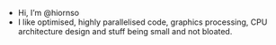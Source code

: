 - Hi, I’m @hiornso
- I like optimised, highly parallelised code, graphics processing, CPU architecture design and stuff being small and not bloated.
